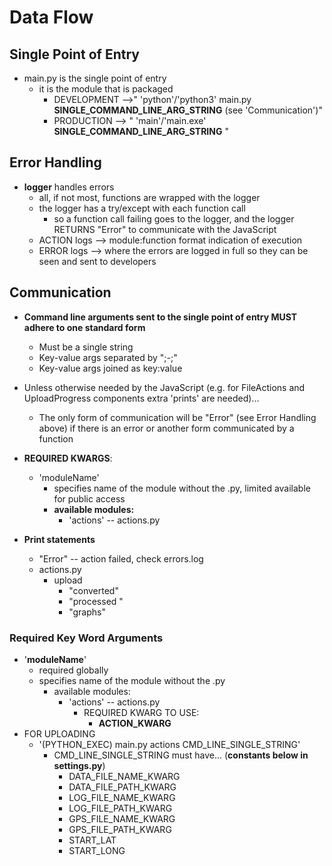 

# Data Flow

## Single Point of Entry

- main.py is the single point of entry
  - it is the module that is packaged
    - DEVELOPMENT -->" 'python'/'python3' main.py **SINGLE_COMMAND_LINE_ARG_STRING** (see 'Communication')"
    - PRODUCTION --> " 'main'/'main.exe' **SINGLE_COMMAND_LINE_ARG_STRING** "

## Error Handling

- **logger** handles errors
  - all, if not most, functions are wrapped with the logger
  - the logger has a try/except with each function call
    - so a function call failing goes to the logger, and the logger RETURNS "Error" to communicate with the JavaScript
  - ACTION logs --> module:function format indication of execution
  - ERROR logs --> where the errors are logged in full so they can be seen and sent to developers

## Communication

- **Command line arguments sent to the single point of entry MUST adhere to one standard form**

  - Must be a single string
  - Key-value args separated by ";-;"
  - Key-value args joined as key:value
- Unless otherwise needed by the JavaScript (e.g. for FileActions and UploadProgress components extra 'prints' are needed)...
  - The only form of communication will be "Error" (see Error Handling above) if there is an error or another form communicated by a function
- **REQUIRED KWARGS**:
  - 'moduleName' 
    - specifies name of the module without the .py, limited available for public access
    - **available modules:**
      - 'actions' -- actions.py 
- **Print statements**
  - "Error" -- action failed, check errors.log 
  - actions.py
    - upload
      - "converted"
      - "processed "
      - "graphs"

### Required Key Word Arguments

* '**moduleName**'
  * required globally
  * specifies name of the module without the .py
    * available modules:
      * 'actions' -- actions.py
        * REQUIRED KWARG TO USE: 
          * **ACTION_KWARG**
* FOR UPLOADING 
  * '(PYTHON_EXEC) main.py actions CMD_LINE_SINGLE_STRING'
    * CMD_LINE_SINGLE_STRING must have... (**constants below in settings.py**)
      * DATA_FILE_NAME_KWARG 
      * DATA_FILE_PATH_KWARG
      * LOG_FILE_NAME_KWARG
      * LOG_FILE_PATH_KWARG 
      * GPS_FILE_NAME_KWARG 
      * GPS_FILE_PATH_KWARG 
      * START_LAT 
      * START_LONG 